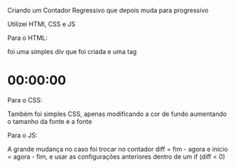 Criando um Contador Regressivo que depois muda para progressivo 

Utilizei HTMl, CSS e JS

Para o HTML:

foi uma simples div que foi criada e uma tag <h1> 00:00:00 </h1>

Para o CSS:

Também foi simples CSS, apenas modificando a cor de fundo aumentando o tamanho da fonte e a fonte

Para o JS:

A grande mudança no caso foi trocar no contador diff = fim - agora e inicio = agora - fim, e usar as configurações anteriores dentro de um if (diff < 0)
